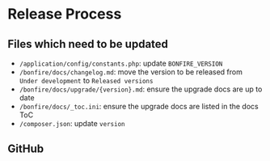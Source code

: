 # Release Process

## Files which need to be updated

* `/application/config/constants.php`: update `BONFIRE_VERSION`
* `/bonfire/docs/changelog.md`: move the version to be released from `Under development` to `Released versions`
* `/bonfire/docs/upgrade/{version}.md`: ensure the upgrade docs are up to date
* `/bonfire/docs/_toc.ini`: ensure the upgrade docs are listed in the docs ToC
* `/composer.json`: update `version`

## GitHub

